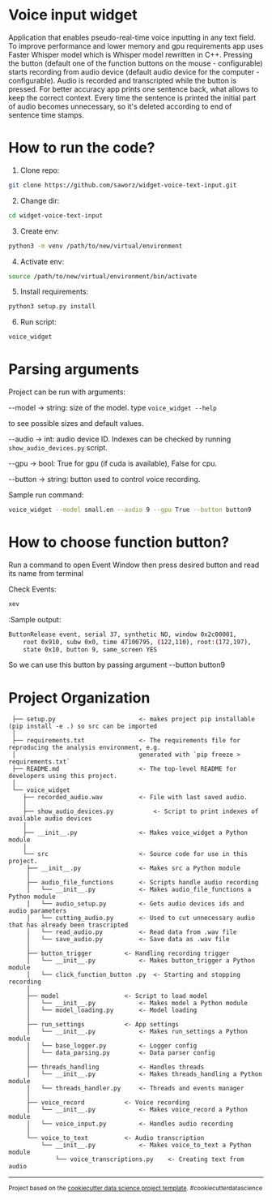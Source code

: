 Voice input widget
==============================

Application that enables pseudo-real-time voice inputting in any text field. To improve performance and lower memory and gpu requirements app uses Faster Whisper model which is Whisper model rewritten in C++. Pressing the button (default one of the function buttons on the mouse - configurable) starts recording from audio device (default audio device for the computer - configurable). Audio is recorded and transcripted while the button is pressed. For better accuracy app prints one sentence back, what allows to keep the correct context. Every time the sentence is printed the initial part of audio becomes unnecessary, so it's deleted according to end of sentence time stamps.


How to run the code?
====================

1) Clone repo: 
```bash
git clone https://github.com/saworz/widget-voice-text-input.git
```

2) Change dir: 
```bash
cd widget-voice-text-input
```

3) Create env: 
```bash
python3 -m venv /path/to/new/virtual/environment
```

4) Activate env: 
```bash
source /path/to/new/virtual/environment/bin/activate
```

5) Install requirements: 
```bash
python3 setup.py install
```

6) Run script: 
```bash
voice_widget
```


Parsing arguments
====================

Project can be run with arguments:

--model -> string: size of the model. type `voice_widget --help`

to see possible sizes and default values.

--audio -> int: audio device ID. Indexes can be checked by running `show_audio_devices.py` script.

--gpu -> bool: True for gpu (if cuda is available), False for cpu.

--button -> string: button used to control voice recording.

Sample run command: 
```bash
voice_widget --model small.en --audio 9 --gpu True --button button9
```


How to choose function button?
====================

Run a command to open Event Window then press desired button and read its name from terminal

Check Events: 
```bash
xev
```

:Sample output: 
```bash
ButtonRelease event, serial 37, synthetic NO, window 0x2c00001,
    root 0x910, subw 0x0, time 47100795, (122,110), root:(172,197),
    state 0x10, button 9, same_screen YES
```

So we can use this button by passing argument --button button9


Project Organization
====================

     ├── setup.py           			<- makes project pip installable (pip install -e .) so src can be imported
     │
     ├── requirements.txt   			<- The requirements file for reproducing the analysis environment, e.g.
     │              	           		generated with `pip freeze > requirements.txt`
     ├── README.md          			<- The top-level README for developers using this project.
     │
     └── voice_widget
        ├── recorded_audio.wav			<- File with last saved audio.
        │
        ├── show_audio_devices.py 			<- Script to print indexes of available audio devices
        │
        ├── __init__.py    				<- Makes voice_widget a Python module
        │
        └── src                			<- Source code for use in this project.
	   	 ├── __init__.py    			<- Makes src a Python module
	   	 │
	   	 ├── audio_file_functions		<- Scripts handle audio recording
	   	 │   └── __init__.py    		<- Makes audio_file_functions a Python module
	   	 │   └── audio_setup.py			<- Gets audio devices ids and audio parameters
	   	 │   └── cutting_audio.py		<- Used to cut unnecessary audio that has already been trascripted
	   	 │   └── read_audio.py			<- Read data from .wav file
	   	 │   └── save_audio.py			<- Save data as .wav file
	   	 │
	   	 ├── button_trigger			<- Handling recording trigger
	   	 │   └── __init__.py    		<- Makes button_trigger a Python module
	   	 │   └── click_function_button .py	<- Starting and stopping recording
	   	 │
	   	 ├── model        			<- Script to load model
	   	 │   └── __init__.py    		<- Makes model a Python module
	   	 │   └── model_loading.py		<- Model loading
	   	 │
	   	 ├── run_settings			<- App settings
	   	 │   └── __init__.py    		<- Makes run_settings a Python module
	   	 │   └── base_logger.py			<- Logger config
	   	 │   └── data_parsing.py		<- Data parser config
	   	 │
	   	 ├── threads_handling			<- Handles threads
	   	 │   └── __init__.py    		<- Makes threads_handling a Python module
	   	 │   └── threads_handler.py		<- Threads and events manager
	   	 │   	
	   	 ├── voice_record			<- Voice recording
	   	 │   └── __init__.py    		<- Makes voice_record a Python module
	   	 │   └── voice_input.py			<- Handles audio recording
	   	 │   	
	   	 └── voice_to_text			<- Audio transcription
	   	     └── __init__.py    		<- Makes voice_to_text a Python module
	       	     └── voice_transcriptions.py	<- Creating text from audio



--------

<p><small>Project based on the <a target="_blank" href="https://drivendata.github.io/cookiecutter-data-science/">cookiecutter data science project template</a>. #cookiecutterdatascience</small></p>
